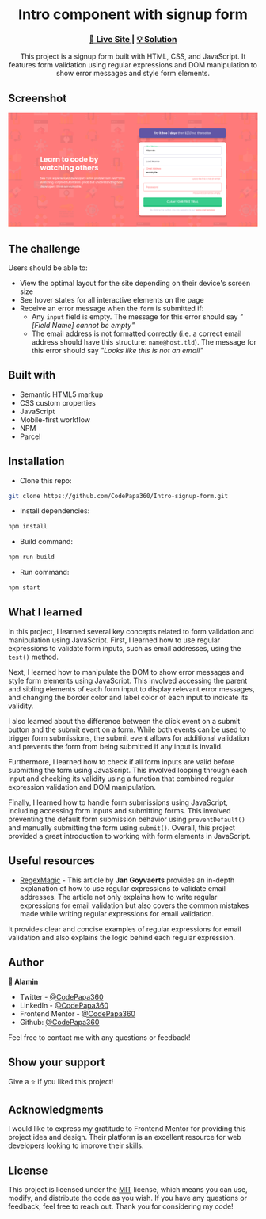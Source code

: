 <h1 align="center">Intro component with signup form</h1>

<div align="center">
  <h3>
    <a href="https://intro-signup-form-alamin.netlify.app/">
      🚀 Live Site
    </a>
    |
    <a href="#">
      💡 Solution
    </a>
  </h5>
</div>

<p align="center">
  This project is a signup form built with HTML, CSS, and JavaScript. It features form validation using regular expressions and DOM manipulation to show error messages and style form elements.
</p>

## Screenshot

<a align="center" href="https://intro-signup-form-alamin.netlify.app/">

<img src="./screenshots/Screenshot - Intro component with sign-up form.png"/>
</a>

## The challenge

Users should be able to:

- View the optimal layout for the site depending on their device's screen size
- See hover states for all interactive elements on the page
- Receive an error message when the `form` is submitted if:
  - Any `input` field is empty. The message for this error should say _"[Field Name] cannot be empty"_
  - The email address is not formatted correctly (i.e. a correct email address should have this structure: `name@host.tld`). The message for this error should say _"Looks like this is not an email"_

## Built with

- Semantic HTML5 markup
- CSS custom properties
- JavaScript
- Mobile-first workflow
- NPM
- Parcel

## Installation

- Clone this repo:

```sh
git clone https://github.com/CodePapa360/Intro-signup-form.git
```

- Install dependencies:

```sh
npm install
```

- Build command:

```sh
npm run build
```

- Run command:

```sh
npm start
```

## What I learned

In this project, I learned several key concepts related to form validation and manipulation using JavaScript. First, I learned how to use regular expressions to validate form inputs, such as email addresses, using the `test()` method.

Next, I learned how to manipulate the DOM to show error messages and style form elements using JavaScript. This involved accessing the parent and sibling elements of each form input to display relevant error messages, and changing the border color and label color of each input to indicate its validity.

I also learned about the difference between the click event on a submit button and the submit event on a form. While both events can be used to trigger form submissions, the submit event allows for additional validation and prevents the form from being submitted if any input is invalid.

Furthermore, I learned how to check if all form inputs are valid before submitting the form using JavaScript. This involved looping through each input and checking its validity using a function that combined regular expression validation and DOM manipulation.

Finally, I learned how to handle form submissions using JavaScript, including accessing form inputs and submitting forms. This involved preventing the default form submission behavior using `preventDefault()` and manually submitting the form using `submit()`. Overall, this project provided a great introduction to working with form elements in JavaScript.

## Useful resources

- [RegexMagic](https://www.regular-expressions.info/email.html) - This article by <b>Jan Goyvaerts</b> provides an in-depth explanation of how to use regular expressions to validate email addresses. The article not only explains how to write regular expressions for email validation but also covers the common mistakes made while writing regular expressions for email validation.

It provides clear and concise examples of regular expressions for email validation and also explains the logic behind each regular expression.

## Author

<b>👤 Alamin</b>

- Twitter - [@CodePapa360](https://www.twitter.com/CodePapa360)
- LinkedIn - [@CodePapa360](https://www.linkedin.com/in/codepapa360)
- Frontend Mentor - [@CodePapa360](https://www.frontendmentor.io/profile/CodePapa360)
- Github: [@CodePapa360](https://github.com/codepapa360)

Feel free to contact me with any questions or feedback!

## Show your support

Give a ⭐️ if you liked this project!

## Acknowledgments

I would like to express my gratitude to Frontend Mentor for providing this project idea and design. Their platform is an excellent resource for web developers looking to improve their skills.

## License

This project is licensed under the [MIT](https://github.com/CodePapa360/Intro-signup-form/blob/main/LICENSE.md) license, which means you can use, modify, and distribute the code as you wish. If you have any questions or feedback, feel free to reach out. Thank you for considering my code!
